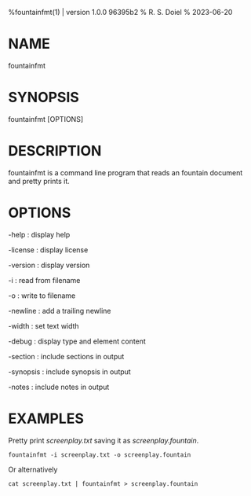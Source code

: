 %fountainfmt(1) | version 1.0.0 96395b2
% R. S. Doiel
% 2023-06-20

# NAME

fountainfmt

# SYNOPSIS

fountainfmt [OPTIONS]

# DESCRIPTION

fountainfmt is a command line program that reads an fountain document and pretty prints it.

# OPTIONS

-help
: display help

-license
: display license

-version
: display version

-i
: read from filename

-o
: write to filename

-newline
: add a trailing newline

-width
: set text width

-debug
: display type and element content

-section
: include sections in output

-synopsis
: include synopsis in output

-notes
: include notes in output


# EXAMPLES

Pretty print *screenplay.txt* saving it as *screenplay.fountain*.

~~~
fountainfmt -i screenplay.txt -o screenplay.fountain
~~~

Or alternatively

~~~
cat screenplay.txt | fountainfmt > screenplay.fountain
~~~


